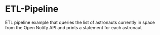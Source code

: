 # ETL-Pipeline
ETL pipeline example that queries the list of astronauts currently in space from the Open Notify API and prints a statement for each astronaut
